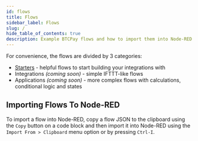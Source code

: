 ```yaml
---
id: flows
title: Flows
sidebar_label: Flows
slug: /
hide_table_of_contents: true
description: Example BTCPay flows and how to import them into Node-RED
---
```


For convenience, the flows are divided by 3 categories:

- [Starters](./starters/invoice-creator) - helpful flows to start building your integrations with
- Integrations _(coming soon)_ - simple IFTTT-like flows
- Applications _(coming soon)_ - more complex flows with calculations, conditional logic and states

## Importing Flows To Node-RED

To import a flow into Node-RED, copy a flow JSON to the clipboard using the `Copy` button on a code block and then import it into Node-RED using the `Import From > Clipboard` menu option or by pressing `Ctrl-I`.
